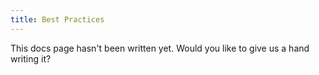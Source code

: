 ```yaml
---
title: Best Practices
---
```

This docs page hasn't been written yet. Would you like to give us a hand writing it?
